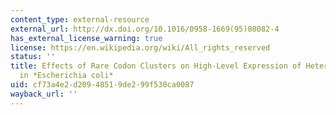 ```yaml
---
content_type: external-resource
external_url: http://dx.doi.org/10.1016/0958-1669(95)80082-4
has_external_license_warning: true
license: https://en.wikipedia.org/wiki/All_rights_reserved
status: ''
title: Effects of Rare Codon Clusters on High-Level Expression of Heterologous Proteins
  in *Escherichia coli*
uid: cf73a4e2-d209-4851-9de2-99f530ca0087
wayback_url: ''
---
```

